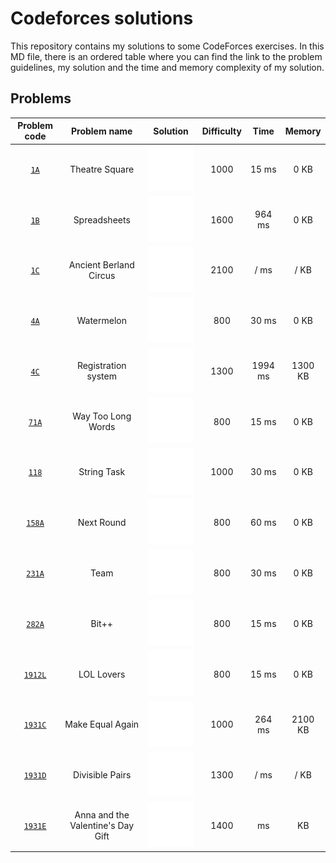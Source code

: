 # Codeforces solutions

This repository contains my solutions to some CodeForces exercises. In this MD file, there is an ordered table where you can find the link to the problem guidelines, my solution and the time and memory complexity of my solution.

## Problems

| __Problem code__ | __Problem name__ | __Solution__ | __Difficulty__ | __Time__ | __Memory__ |
| :---: | :---: | :---: | :---: | :---: | :---: |
| [`1A`](https://codeforces.com/problemset/problem/1/A) | Theatre Square | [<img src="res/bright-light-bulb.svg">](src/theatre-square/main.cpp) | 1000 | 15 ms | 0 KB |
| [`1B`](https://codeforces.com/problemset/problem/1/B) | Spreadsheets | [<img src="res/bright-light-bulb.svg">](src/spreadsheets/main.cpp) | 1600 | 964 ms | 0 KB |
| [`1C`](https://codeforces.com/problemset/problem/1/C) | Ancient Berland Circus | [<img src="res/thinking.svg">](src/ancient-berland-circus/main.cpp) | 2100 | / ms | / KB |
| [`4A`](https://codeforces.com/problemset/problem/4/A) | Watermelon | [<img src="res/bright-light-bulb.svg">](src/watermelon/main.cpp) | 800 | 30 ms | 0 KB |
| [`4C`](https://codeforces.com/problemset/problem/4/C) | Registration system | [<img src="res/bright-light-bulb.svg">](src/registration-system/main.cpp) | 1300 | 1994 ms | 1300  KB |
| [`71A`](https://codeforces.com/problemset/problem/71/A) | Way Too Long Words | [<img src="res/bright-light-bulb.svg">](src/way-too-long-words/main.cpp) | 800 | 15 ms | 0 KB |
| [`118`](https://codeforces.com/problemset/problem/118/A) | String Task | [<img src="res/bright-light-bulb.svg">](src/string-task/main.cpp) | 1000 | 30 ms | 0 KB |
| [`158A`](https://codeforces.com/problemset/problem/158/A) | Next Round | [<img src="res/bright-light-bulb.svg">](src/next-round/main.cpp) | 800 | 60 ms | 0 KB |
| [`231A`](https://codeforces.com/problemset/problem/231/A) | Team | [<img src="res/bright-light-bulb.svg">](src/team/main.cpp) | 800 | 30 ms | 0 KB |
| [`282A`](https://codeforces.com/problemset/problem/282/A) | Bit++ | [<img src="res/bright-light-bulb.svg">](src/bit++/main.cpp) | 800 | 15 ms | 0 KB |
| [`1912L`](https://codeforces.com/problemset/problem/1912/L) | LOL Lovers | [<img src="res/bright-light-bulb.svg">](src/LOL-lovers/main.cpp) | 800 | 15 ms | 0 KB |
| [`1931C`](https://codeforces.com/problemset/problem/1931/C) | Make Equal Again | [<img src="res/bright-light-bulb.svg">](src/make-equal-again/main.cpp) | 1000 | 264 ms | 2100 KB |
| [`1931D`](https://codeforces.com/problemset/problem/1931/D) | Divisible Pairs | [<img src="res/time-fail.svg">](src/divisible-pairs/main.cpp) | 1300 | / ms | / KB |
| [`1931E`](https://codeforces.com/problemset/problem/1931/E) | Anna and the Valentine's Day Gift | [<img src="res/memory-fail.svg">](src/anna-and-the-valentines-day-gift/main.cpp) | 1400 | ms | KB |

<!--
| [`N`](https://codeforces.com/problemset/problem/) | Name | [<img src="res/bright-light-bulb.svg">](src/folder/main.cpp) | Difficulty | ms | KB |
-->

<!-- SVG: www.svgrepo.com, line white, size 45px padding 50% -->
